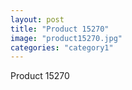 ```yaml
---
layout: post
title: "Product 15270"
image: "product15270.jpg"
categories: "category1"
---
```

Product 15270
